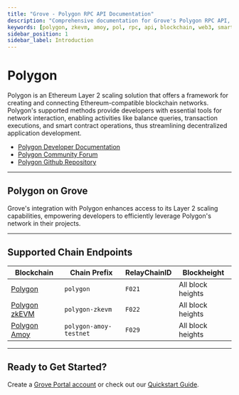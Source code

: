 ```yaml
---
title: "Grove - Polygon RPC API Documentation"
description: "Comprehensive documentation for Grove's Polygon RPC API, covering endpoint details and integration strategies for blockchain developers."
keywords: [polygon, zkevm, amoy, pol, rpc, api, blockchain, web3, smart contracts, grove, pocket, pokt]
sidebar_position: 1
sidebar_label: Introduction
---
```


# Polygon

Polygon is an Ethereum Layer 2 scaling solution that offers a framework for creating and connecting Ethereum-compatible blockchain networks. Polygon's supported methods provide developers with essential tools for network interaction, enabling activities like balance queries, transaction executions, and smart contract operations, thus streamlining decentralized application development.

- [Polygon Developer Documentation](https://docs.polygon.technology/)
- [Polygon Community Forum](https://forum.polygon.technology/)
- [Polygon Github Repository](https://github.com/maticnetwork/polygon-sdk)

---

## Polygon on Grove

Grove's integration with Polygon enhances access to its Layer 2 scaling capabilities, empowering developers to efficiently leverage Polygon's network in their projects.

---

## Supported Chain Endpoints

| Blockchain                                    | Chain Prefix         | RelayChainID | Blockheight         |
| --------------------------------------------- | -------------------- | ------------ | ------------------- |
| [Polygon](./endpoints/polygon)   | `polygon`       | `F021`         | All block heights |
| [Polygon zkEVM](./endpoints/polygon-zkevm)       | `polygon-zkevm` | `F022`         | All block heights |
| [Polygon Amoy](./endpoints/polygon-amoy-testnet)       | `polygon-amoy-testnet` | `F029`         | All block heights |

---

## Ready to Get Started?

Create a [Grove Portal account](https://portal.grove.city) or check out our [Quickstart Guide](/guides/getting-started/quickstart).

